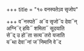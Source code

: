 +++
title = "१० वनस्पतेऽव सृजोप"

+++
व᳓नस्पते᳓ अ᳓व सृजो᳓प देवा᳓न्  
अग्नि᳓र् हविः᳓ शमिता᳓ सूदयाति  
से᳓द् उ हो᳓ता सत्य᳓तरो यजाति  
य᳓था देवा᳓नां ज᳓निमानि वे᳓द